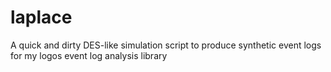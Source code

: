 # laplace
A quick and dirty DES-like simulation script to produce synthetic event logs for my logos event log analysis library
